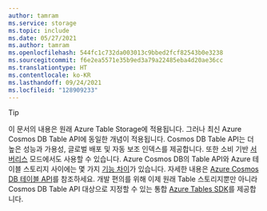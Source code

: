 ```yaml
---
author: tamram
ms.service: storage
ms.topic: include
ms.date: 05/27/2021
ms.author: tamram
ms.openlocfilehash: 544fc1c732da003013c9bbed2fcf82543b0e3238
ms.sourcegitcommit: f6e2ea5571e35b9ed3a79a22485eba4d20ae36cc
ms.translationtype: HT
ms.contentlocale: ko-KR
ms.lasthandoff: 09/24/2021
ms.locfileid: "128909233"
---
```

> [!TIP]
> 이 문서의 내용은 원래 Azure Table Storage에 적용됩니다. 그러나 최신 Azure Cosmos DB Table API에 동일한 개념이 적용됩니다. Cosmos DB Table API는 더 높은 성능과 가용성, 글로벌 배포 및 자동 보조 인덱스를 제공합니다. 또한 소비 기반 [서버리스](../articles/cosmos-db/serverless.md) 모드에서도 사용할 수 있습니다. Azure Cosmos DB의 Table API와 Azure 테이블 스토리지 사이에는 몇 가지 [기능 차이](../articles/cosmos-db/table-storage-how-to-use-java.md
)가 있습니다. 자세한 내용은 [Azure Cosmos DB 테이블 API](../articles/cosmos-db/table-introduction.md)를 참조하세요. 개발 편의를 위해 이제 원래 Table 스토리지뿐만 아니라 Cosmos DB Table API 대상으로 지정할 수 있는 통합 [Azure Tables SDK](https://devblogs.microsoft.com/azure-sdk/announcing-the-new-azure-data-tables-libraries/)를 제공합니다. 

